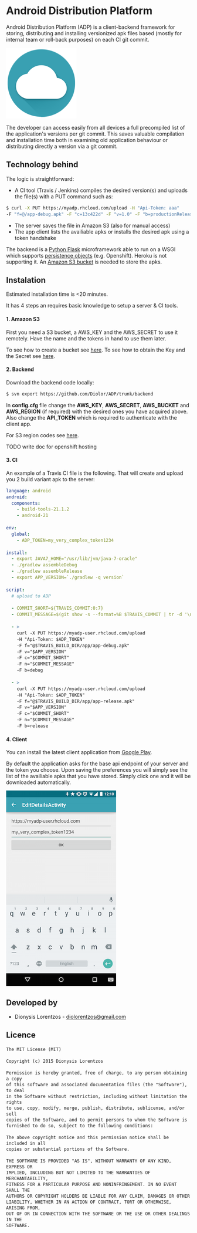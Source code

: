 # Android Distribution Platform

Android Distribution Platform (ADP) is a client-backend framework for storing, distributing and installing versionized apk files based (mostly for internal team or roll-back purposes) on each CI git commit.

![](client/mobile/src/main/res/drawable-xxxhdpi/ic_launcher.png)

The developer can access easily from all devices a full precompiled list of the application's versions per git commit. This saves valuable compilation and installation time both in examining old application behaviour or distributing directly a version via a git commit.


## Technology behind

The logic is straightforward:
- A CI tool (Travis / Jenkins) compiles the desired version(s) and uploads the file(s) with a PUT command such as:
```bash
$ curl -X PUT https://myadp.rhcloud.com/upload -H "Api-Token: aaa" 
-F "f=@/app-debug.apk" -F "c=13c422d" -F "v=1.0" -F "b=productionRelease"
```
- The server saves the file in Amazon S3 (also for manual access)
- The app client lists the availiable apks or installs the desired apk using a token handshake

The backend is a [Python Flask](http://flask.pocoo.org) microframework able to run on a WSGI which supports [persistence objects](https://docs.python.org/2/library/shelve.html) (e.g. Openshift). Heroku is not supporting it.
An [Amazon S3 bucket](http://aws.amazon.com/s3/) is needed to store the apks.



## Instalation

Estimated installation time is <20 minutes.

It has 4 steps an requires basic knowledge to setup a server & CI tools.

#### 1. Amazon S3

First you need a S3 bucket, a AWS_KEY and the AWS_SECRET to use it remotely. Have the name and the tokens in hand to use them later. 

To see how to create a bucket see [here](http://docs.aws.amazon.com/AmazonS3/latest/gsg/CreatingABucket.html). To see how to obtain the Key and the Secret see [here](http://docs.aws.amazon.com/AWSSimpleQueueService/latest/SQSGettingStartedGuide/AWSCredentials.html).

#### 2. Backend

Download the backend code locally:
```bash
$ svn export https://github.com/Diolor/ADP/trunk/backend
```

In **config.cfg** file change the **AWS_KEY**, **AWS_SECRET**, **AWS_BUCKET** and **AWS_REGION** (if required) with the desired ones you have acquired above. Also change the **API_TOKEN** which is required to authenticate with the client app.

For S3 region codes see [here](http://docs.aws.amazon.com/general/latest/gr/rande.html#s3_region).

TODO write doc for openshift hosting


#### 3. CI

An example of a Travis CI file is the following. That will create and upload you 2 build variant apk to the server:

```yml
language: android
android:
  components:
    - build-tools-21.1.2
    - android-21

env:
  global:
    - ADP_TOKEN=my_very_complex_token1234

install:
  - export JAVA7_HOME="/usr/lib/jvm/java-7-oracle"
  - ./gradlew assembleDebug
  - ./gradlew assembleRelease
  - export APP_VERSION=`./gradlew -q version`

script:
  # upload to ADP

  - COMMIT_SHORT=${TRAVIS_COMMIT:0:7}
  - COMMIT_MESSAGE=$(git show -s --format=%B $TRAVIS_COMMIT | tr -d '\n')

  - >
    curl -X PUT https://myadp-user.rhcloud.com/upload
    -H "Api-Token: $ADP_TOKEN"
    -F f="@$TRAVIS_BUILD_DIR/app/app-debug.apk"
    -F v="$APP_VERSION"
    -F c="$COMMIT_SHORT"
    -F n="$COMMIT_MESSAGE"
    -F b=debug

  - >
    curl -X PUT https://myadp-user.rhcloud.com/upload
    -H "Api-Token: $ADP_TOKEN"
    -F f="@$TRAVIS_BUILD_DIR/app/app-release.apk"
    -F v="$APP_VERSION"
    -F c="$COMMIT_SHORT"
    -F n="$COMMIT_MESSAGE"
    -F b=release
```





#### 4. Client

You can install the latest client application from [Google Play](TODO).

By default the application asks for the base api endpoint of your server and the token you choose. Upon saving the preferences you will simply see the list of the availiable apks that you have stored. Simply click one and it will be downloaded automatically.

![](img/token.png)



## Developed by

* Dionysis Lorentzos - <diolorentzos@gmail.com>


## Licence

```
The MIT License (MIT)

Copyright (c) 2015 Dionysis Lorentzos

Permission is hereby granted, free of charge, to any person obtaining a copy
of this software and associated documentation files (the "Software"), to deal
in the Software without restriction, including without limitation the rights
to use, copy, modify, merge, publish, distribute, sublicense, and/or sell
copies of the Software, and to permit persons to whom the Software is
furnished to do so, subject to the following conditions:

The above copyright notice and this permission notice shall be included in all
copies or substantial portions of the Software.

THE SOFTWARE IS PROVIDED "AS IS", WITHOUT WARRANTY OF ANY KIND, EXPRESS OR
IMPLIED, INCLUDING BUT NOT LIMITED TO THE WARRANTIES OF MERCHANTABILITY,
FITNESS FOR A PARTICULAR PURPOSE AND NONINFRINGEMENT. IN NO EVENT SHALL THE
AUTHORS OR COPYRIGHT HOLDERS BE LIABLE FOR ANY CLAIM, DAMAGES OR OTHER
LIABILITY, WHETHER IN AN ACTION OF CONTRACT, TORT OR OTHERWISE, ARISING FROM,
OUT OF OR IN CONNECTION WITH THE SOFTWARE OR THE USE OR OTHER DEALINGS IN THE
SOFTWARE.
```


